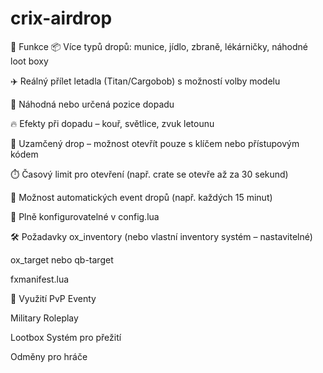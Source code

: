 # crix-airdrop
🔧 Funkce
📦 Více typů dropů: munice, jídlo, zbraně, lékárničky, náhodné loot boxy

✈️ Reálný přílet letadla (Titan/Cargobob) s možností volby modelu

🎯 Náhodná nebo určená pozice dopadu

🔥 Efekty při dopadu – kouř, světlice, zvuk letounu

🔐 Uzamčený drop – možnost otevřít pouze s klíčem nebo přístupovým kódem

⏱️ Časový limit pro otevření (např. crate se otevře až za 30 sekund)

🔁 Možnost automatických event dropů (např. každých 15 minut)

📜 Plně konfigurovatelné v config.lua

🛠️ Požadavky
ox_inventory (nebo vlastní inventory systém – nastavitelné)

ox_target nebo qb-target

fxmanifest.lua

🧠 Využití
PvP Eventy

Military Roleplay

Lootbox Systém pro přežití

Odměny pro hráče

